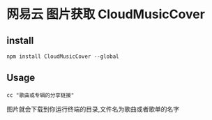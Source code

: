 # 网易云 图片获取 CloudMusicCover
## install
```
npm install CloudMusicCover --global
```
## Usage
```
cc "歌曲或专辑的分享链接"  
```
图片就会下载到你运行终端的目录,文件名为歌曲或者歌单的名字
